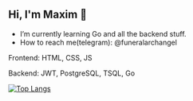 ## Hi, I'm Maxim 👋

- I’m currently learning Go and all the backend stuff.
- How to reach me(telegram): @funeralarchangel

Frontend: HTML, CSS, JS 

Backend: JWT, PostgreSQL, TSQL, Go

[![Top Langs](https://github-readme-stats.vercel.app/api/top-langs/?username=detoxique&layout=compact&theme=vision-friendly-dark)](https://github.com/anuraghazra/github-readme-stats)
<!--
**detoxique/detoxique** is a ✨ _special_ ✨ repository because its `README.md` (this file) appears on your GitHub profile.

Here are some ideas to get you started:

- 🔭 I’m currently working on ...
- 🌱 I’m currently learning ...
- 👯 I’m looking to collaborate on ...
- 🤔 I’m looking for help with ...
- 💬 Ask me about ...
- 📫 How to reach me: ...
- 😄 Pronouns: ...
- ⚡ Fun fact: ...
-->
